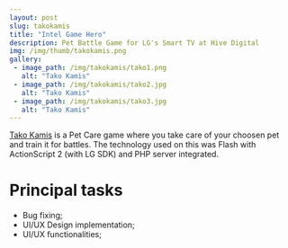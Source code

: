 ```yaml
---
layout: post
slug: takokamis
title: "Intel Game Hero"
description: Pet Battle Game for LG's Smart TV at Hive Digital
img: /img/thumb/takokamis.png
gallery:
 - image_path: /img/takokamis/tako1.png
   alt: "Tako Kamis"
 - image_path: /img/takokamis/tako2.jpg
   alt: "Tako Kamis"
 - image_path: /img/takokamis/tako3.jpg
   alt: "Tako Kamis"
---
```


[Tako Kamis](http://br.lgappstv.com/appspc/store/product/retrieveProductInfo.lge?dummy=002&appId=169124) is a Pet Care game where you take care of your choosen pet and train it for battles. The technology used on this was Flash with ActionScript 2 (with LG SDK) and PHP server integrated.

# Principal tasks
- Bug fixing;
- UI/UX Design implementation;
- UI/UX functionalities;
